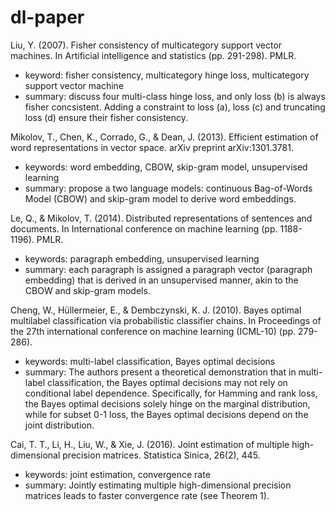 # dl-paper

Liu, Y. (2007). Fisher consistency of multicategory support vector machines. In Artificial intelligence and statistics (pp. 291-298). PMLR.

* keyword: fisher consistency, multicategory hinge loss, multicategory support vector machine
* summary: discuss four multi-class hinge loss, and only loss (b) is always fisher concsistent. Adding a constraint to loss (a), loss (c) and truncating loss (d) ensure their fisher consistency. 

Mikolov, T., Chen, K., Corrado, G., & Dean, J. (2013). Efficient estimation of word representations in vector space. arXiv preprint arXiv:1301.3781.

* keywords: word embedding, CBOW, skip-gram model, unsupervised learning
* summary: propose a two language models: continuous Bag-of-Words Model (CBOW) and skip-gram model to derive word embeddings.

Le, Q., & Mikolov, T. (2014). Distributed representations of sentences and documents. In International conference on machine learning (pp. 1188-1196). PMLR.

* keywords: paragraph embedding, unsupervised learning
* summary: each paragraph is assigned a paragraph vector (paragraph embedding) that is derived in an unsupervised manner, akin to the CBOW and skip-gram models.

Cheng, W., Hüllermeier, E., & Dembczynski, K. J. (2010). Bayes optimal multilabel classification via probabilistic classifier chains. In Proceedings of the 27th international conference on machine learning (ICML-10) (pp. 279-286).

* keywords: multi-label classification, Bayes optimal decisions
* summary: The authors present a theoretical demonstration that in multi-label classification, the Bayes optimal decisions may not rely on conditional label dependence. Specifically, for Hamming and rank loss, the Bayes optimal decisions solely hinge on the marginal distribution, while for subset 0-1 loss, the Bayes optimal decisions depend on the joint distribution.

Cai, T. T., Li, H., Liu, W., & Xie, J. (2016). Joint estimation of multiple high-dimensional precision matrices. Statistica Sinica, 26(2), 445.
* keywords: joint estimation, convergence rate
* summary: Jointly estimating multiple high-dimensional precision matrices leads to faster convergence rate (see Theorem 1).